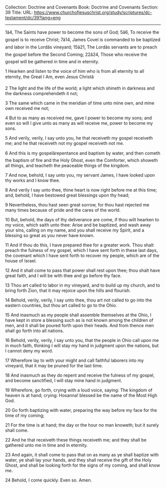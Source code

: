 Collection: Doctrine and Covenants
Book: Doctrine and Covenants
Section: 39
Title: 
URL: https://www.churchofjesuschrist.org/study/scriptures/dc-testament/dc/39?lang=eng

---

1â4, The Saints have power to become the sons of God; 5â6, To receive the gospel is to receive Christ; 7â14, James Covel is commanded to be baptized and labor in the Lordâs vineyard; 15â21, The Lordâs servants are to preach the gospel before the Second Coming; 22â24, Those who receive the gospel will be gathered in time and in eternity.

1 Hearken and listen to the voice of him who is from all eternity to all eternity, the Great I Am, even Jesus Christâ

2 The light and the life of the world; a light which shineth in darkness and the darkness comprehendeth it not;

3 The same which came in the meridian of time unto mine own, and mine own received me not;

4 But to as many as received me, gave I power to become my sons; and even so will I give unto as many as will receive me, power to become my sons.

5 And verily, verily, I say unto you, he that receiveth my gospel receiveth me; and he that receiveth not my gospel receiveth not me.

6 And this is my gospelârepentance and baptism by water, and then cometh the baptism of fire and the Holy Ghost, even the Comforter, which showeth all things, and teacheth the peaceable things of the kingdom.

7 And now, behold, I say unto you, my servant James, I have looked upon thy works and I know thee.

8 And verily I say unto thee, thine heart is now right before me at this time; and, behold, I have bestowed great blessings upon thy head;

9 Nevertheless, thou hast seen great sorrow, for thou hast rejected me many times because of pride and the cares of the world.

10 But, behold, the days of thy deliverance are come, if thou wilt hearken to my voice, which saith unto thee: Arise and be baptized, and wash away your sins, calling on my name, and you shall receive my Spirit, and a blessing so great as you never have known.

11 And if thou do this, I have prepared thee for a greater work. Thou shalt preach the fulness of my gospel, which I have sent forth in these last days, the covenant which I have sent forth to recover my people, which are of the house of Israel.

12 And it shall come to pass that power shall rest upon thee; thou shalt have great faith, and I will be with thee and go before thy face.

13 Thou art called to labor in my vineyard, and to build up my church, and to bring forth Zion, that it may rejoice upon the hills and flourish.

14 Behold, verily, verily, I say unto thee, thou art not called to go into the eastern countries, but thou art called to go to the Ohio.

15 And inasmuch as my people shall assemble themselves at the Ohio, I have kept in store a blessing such as is not known among the children of men, and it shall be poured forth upon their heads. And from thence men shall go forth into all nations.

16 Behold, verily, verily, I say unto you, that the people in Ohio call upon me in much faith, thinking I will stay my hand in judgment upon the nations, but I cannot deny my word.

17 Wherefore lay to with your might and call faithful laborers into my vineyard, that it may be pruned for the last time.

18 And inasmuch as they do repent and receive the fulness of my gospel, and become sanctified, I will stay mine hand in judgment.

19 Wherefore, go forth, crying with a loud voice, saying: The kingdom of heaven is at hand; crying: Hosanna! blessed be the name of the Most High God.

20 Go forth baptizing with water, preparing the way before my face for the time of my coming;

21 For the time is at hand; the day or the hour no man knoweth; but it surely shall come.

22 And he that receiveth these things receiveth me; and they shall be gathered unto me in time and in eternity.

23 And again, it shall come to pass that on as many as ye shall baptize with water, ye shall lay your hands, and they shall receive the gift of the Holy Ghost, and shall be looking forth for the signs of my coming, and shall know me.

24 Behold, I come quickly. Even so. Amen.

